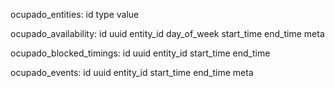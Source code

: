 ocupado_entities:
id
type
value

ocupado_availability:
id
uuid
entity_id
day_of_week
start_time
end_time
meta

ocupado_blocked_timings:
id
uuid
entity_id
start_time
end_time

ocupado_events:
id
uuid
entity_id
start_time
end_time
meta
